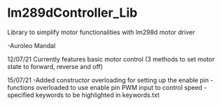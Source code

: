 # lm289dController_Lib
Library to simplify motor functionalities with lm298d motor driver

-Auroleo Mandal 

12/07/21 
Currently features basic motor control (3 methods to set motor state to forward, reverse and off)

15/07/21 
-Added constructor overloading for setting up the enable pin 
-functions overloaded to use enable pin PWM input to control speed
-specified keywords to be highlighted in keywords.txt
